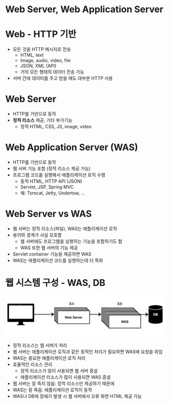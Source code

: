 # Web Server, Web Application Server

# Web - HTTP 기반

- 모든 것을 HTTP 메시지로 전송
    - HTML, text
    - Image, audio, video, file
    - JSON, XML (API)
    - 거의 모든 형태의 데이터 전송 가능
- 서버 간에 데이터를 주고 받을 때도 대부분 HTTP 사용

# Web Server

- HTTP를 기반으로 동작
- **정적 리소스** 제공, 기타 부가기능
    - 정적 HTML, CSS, JS, image, video

# Web Application Server (WAS)

- HTTP를 기반으로 동작
- 웹 서버 기능 포함 (정적 리소스 제공 가능)
- 프로그램 코드를 실행해서 애플리케이션 로직 수행
    - 동적 HTML, HTTP API (JSON)
    - Servlet, JSP, Spring MVC
    - 예: Tomcat, Jetty, Undertow, …

# Web Server vs WAS

- 웹 서버는 정적 리소스(파일), WAS는 애플리케이션 로직
- 용어와 경계가 사실 모호함
    - 웹 서버에도 프로그램을 실행하는 기능을 포함하기도 함
    - WAS 또한 웹 서버의 기능 제공
- Servlet container 기능을 제공하면 WAS
- WAS는 애플리케이션 코드를 실행하는데 더 특화

# 웹 시스템 구성 - WAS, DB

![wswas](https://github.com/seungwonbased/TIL/blob/main/Spring/assets/wswas1.png)

- 정적 리소스는 웹 서버가 처리
- 웹 서버는 애플리케이션 로직과 같은 동적인 처리가 필요하면 WAS에 요청을 위임
- WAS는 중요한 애플리케이션 로직 처리
- 효율적인 리소스 관리
    - 정적 리소스가 많이 사용되면 웹 서버 증설
    - 애플리케이션 리소스가 많이 사용되면 WAS 증설
- 웹 서버는 잘 죽지 않음: 정적 리소스만 제공하기 때문에
- WAS는 잘 죽음: 애플리케이션 로직이 동작
- WAS나 DB에 장애가 발생 시 웹 서버에서 오류 화면 HTML 제공 가능